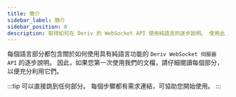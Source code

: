 ```yaml
---
title: 簡介
sidebar_label: 簡介
sidebar_position: 0
description: 取得如何在 Deriv 的 WebSocket API 使用純語言的逐步說明。 使用此 API 範例開始建立交易應用程式。
---
```


每個語言部分都包含關於如何使用具有純語言功能的 `Deriv WebSocket 伺服器 API` 的逐步說明。 因此，如果您第一次使用我們的文檔，請仔細閱讀每個部分，以便充分利用它們。

:::tip
可以直接跳到任何部分。 每個步驟都有需求連結，可協助您開始使用。
:::
